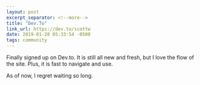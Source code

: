 ```yaml
---
layout: post
excerpt_separator: <!--more-->
title: "Dev.To"
link_url: https://dev.to/scottw
date: 2019-01-28 05:33:54 -0500
tags: community
---
```


Finally signed up on Dev.to. It is still all new and fresh, but I love the flow of the site. Plus, it is fast to navigate and use.

As of now, I regret waiting so long.


